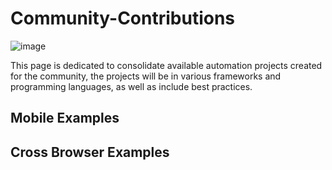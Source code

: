 # Community-Contributions

![image](https://github.com/ExperitestOfficial/Community-Contributions/assets/71343050/c8ef2a82-84ef-48ea-b4eb-da66c94efe41)

This page is dedicated to consolidate available automation projects created for the community, the projects will be in various frameworks and programming languages, as well as include best practices.

## Mobile Examples



## Cross Browser Examples
